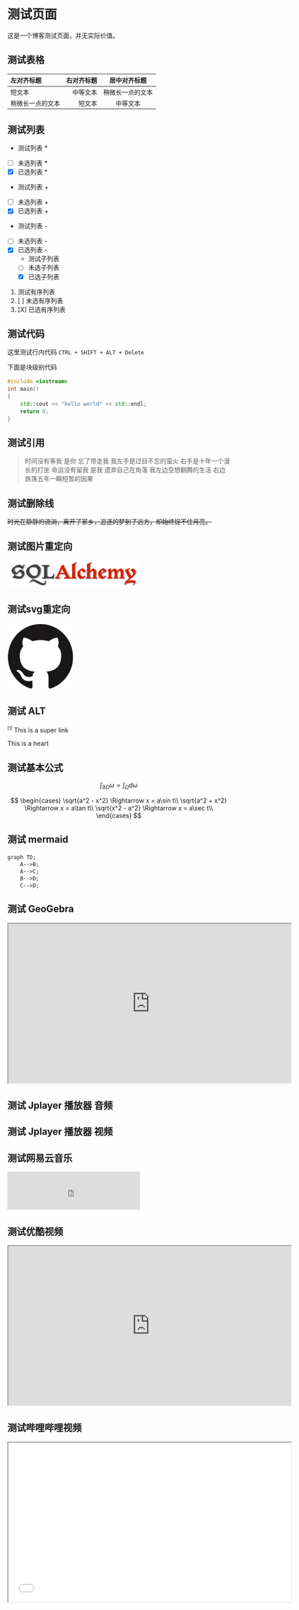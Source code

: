 # 测试页面

[annotation]: <id> (9034ba44-2ccf-46f7-8951-3f8a32bf522c)
[annotation]: <status> (public)
[annotation]: <comments> (true)

这是一个博客测试页面，并无实际价值。

## 测试表格

| 左对齐标题 | 右对齐标题 | 居中对齐标题 |
| :------| ------: | :------: |
| 短文本 | 中等文本 | 稍微长一点的文本 |
| 稍微长一点的文本 | 短文本 | 中等文本 |

## 测试列表

* 测试列表 *
* [ ] 未选列表 *
* [X] 已选列表 *
+ 测试列表 +
+ [ ] 未选列表 +
+ [X] 已选列表 +
- 测试列表 -
- [ ] 未选列表 -
- [X] 已选列表 -
    - 测试子列表
    - [ ] 未选子列表
    - [X] 已选子列表

1. 测试有序列表
2. [ ] 未选有序列表
3. [X] 已选有序列表

## 测试代码

这里测试行内代码 `CTRL + SHIFT + ALT + Delete`

下面是块级别代码

```c++
#include <iostream>
int main()
{
    std::cout << "hello world" << std::endl;
    return 0;
}
```

## 测试引用

> 时间没有等我 是你 忘了带走我 我左手是过目不忘的萤火 右手是十年一个漫长的打坐 命运没有留我 是我 遗弃自己在角落 我左边空想翻腾的生活 右边跌落五年一瞬短暂的因果


## 测试删除线

~~时光在静静的流淌，离开了家乡，追逐的梦到了远方，却始终捉不住月亮。~~

## 测试图片重定向

![](static/test-001.png)


## 测试svg重定向

<img src='static/test-002.svg?sanitize=true' width=150 height=150/>


## 测试 ALT

<sup class='ui pop'><small>[1]</small></sup>
<span class="ui popup">This is a super link</span>

<i class="ui pop heart circular small pink icon"></i>
<span class="ui popup">This is a heart</span>

## 测试基本公式

$$\int_{\partial\Omega} \omega = \int_\Omega d\omega$$

$$
\begin{cases}
\sqrt{a^2 - x^2}  \Rightarrow x = a\sin t\\
\sqrt{a^2 + x^2}  \Rightarrow x = a\tan t\\
\sqrt{x^2 - a^2}  \Rightarrow x = a\sec t\\
\end{cases}
$$

## 测试 mermaid

```mermaid
graph TD;
    A-->B;
    A-->C;
    B-->D;
    C-->D;
```

## 测试 GeoGebra

<iframe src="https://www.geogebra.org/calculator/vasdtgww?embed" class="video" width="640" height="360"></iframe>


## 测试 Jplayer 播放器 音频

<div class='ui jplayer audio' data-url="https://link.hhtjim.com/kw/1027785.mp3" format='mp3' title="梁静茹 - 情歌"></div>


## 测试 Jplayer 播放器 视频

<div class='ui jplayer video' data-url="http://clips.vorwaerts-gmbh.de/big_buck_bunny.mp4" data-placeholder="https://media.w3.org/2010/05/bunny/poster.png" format='webmv'></div>


## 测试网易云音乐

<iframe frameborder="no" border="0" marginwidth="0" marginheight="0" width=300 height=86 src="http://music.163.com/outchain/player?type=2&id=516719755&height=66"></iframe>

## 测试优酷视频

<iframe class="video" width="640" height="360" src="http://player.youku.com/embed/XMTM2MjE4MzU3Ng=="></iframe>


## 测试哔哩哔哩视频

<iframe class="video" width="640" height="360" src="//player.bilibili.com/player.html?aid=66928370&cid=116061321&page=1"></iframe>
